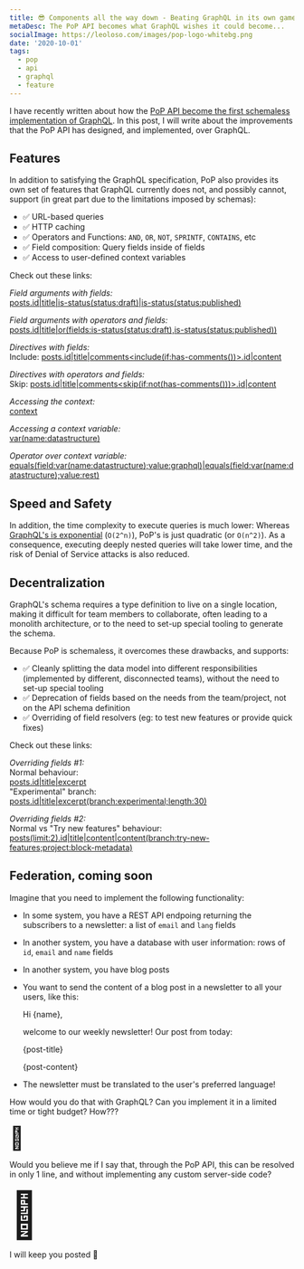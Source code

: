 ```yaml
---
title: 😎 Components all the way down - Beating GraphQL in its own game!
metaDesc: The PoP API becomes what GraphQL wishes it could become...
socialImage: https://leoloso.com/images/pop-logo-whitebg.png
date: '2020-10-01'
tags:
  - pop
  - api
  - graphql
  - feature
---
```


I have recently written about how the [PoP API become the first schemaless implementation of GraphQL](/posts/pop-api-first-schemaless-graphql/). In this post, I will write about the improvements that the PoP API has designed, and implemented, over GraphQL.

## Features

In addition to satisfying the GraphQL specification, PoP also provides its own set of features that GraphQL currently does not, and possibly cannot, support (in great part due to the limitations imposed by schemas):

- ✅ URL-based queries
- ✅ HTTP caching
- ✅ Operators and Functions: `AND`, `OR`, `NOT`, `SPRINTF`, `CONTAINS`, etc
- ✅ Field composition: Query fields inside of fields
- ✅ Access to user-defined context variables

Check out these links:

_Field arguments with fields:_<br/>
[posts.id|title|is-status(status:draft)|is-status(status:published)](https://nextapi.getpop.org/api/graphql/?fields=posts.id|title|is-status(status:draft)|is-status(status:published))

_Field arguments with operators and fields:_<br/>
[posts.id|title|or(fields:is-status(status:draft),is-status(status:published))](https://nextapi.getpop.org/api/graphql/?fields=posts.id|title|or(fields:is-status(status:draft),is-status(status:published)))

_Directives with fields:_<br/>
Include: [posts.id|title|comments<include(if:has-comments())>.id|content](https://nextapi.getpop.org/api/graphql/?fields=posts.id|title|comments<include(if:has-comments())>.id|content)

_Directives with operators and fields:_<br/>
Skip: [posts.id|title|comments<skip(if:not(has-comments()))>.id|content](https://nextapi.getpop.org/api/graphql/?fields=posts.id|title|comments<skip(if:not(has-comments()))>.id|content)

_Accessing the context:_<br/>
[context](https://nextapi.getpop.org/api/graphql/?fields=context)

_Accessing a context variable:_<br/>
[var(name:datastructure)](https://nextapi.getpop.org/api/graphql/?fields=var(name:datastructure))

_Operator over context variable:_<br/>
[equals(field:var(name:datastructure);value:graphql)|equals(field:var(name:datastructure);value:rest)](https://nextapi.getpop.org/api/graphql/?fields=equals(field:var(name:datastructure);value:graphql)|equals(field:var(name:datastructure);value:rest))

## Speed and Safety

In addition, the time complexity to execute queries is much lower: Whereas [GraphQL's is exponential](https://blog.acolyer.org/2018/05/21/semantics-and-complexity-of-graphql/) (`O(2^n)`), PoP's is just quadratic (or `O(n^2)`). As a consequence, executing deeply nested queries will take lower time, and the risk of Denial of Service attacks is also reduced.

## Decentralization

GraphQL's schema requires a type definition to live on a single location, making it difficult for team members to collaborate, often leading to a monolith architecture, or to the need to set-up special tooling to generate the schema. 

Because PoP is schemaless, it overcomes these drawbacks, and supports:

- ✅ Cleanly splitting the data model into different responsibilities (implemented by different, disconnected teams), without the need to set-up special tooling
- ✅ Deprecation of fields based on the needs from the team/project, not on the API schema definition
- ✅ Overriding of field resolvers (eg: to test new features or provide quick fixes)

Check out these links:

_Overriding fields #1:_<br/>
Normal behaviour:<br/>
[posts.id|title|excerpt](https://nextapi.getpop.org/api/graphql/?fields=posts.id|title|excerpt)<br/>
"Experimental" branch:<br/>
[posts.id|title|excerpt(branch:experimental;length:30)](https://nextapi.getpop.org/api/graphql/?fields=posts.id|title|excerpt(branch:experimental;length:30))

_Overriding fields #2:_<br/>
Normal vs "Try new features" behaviour:<br/>
[posts(limit:2).id|title|content|content(branch:try-new-features;project:block-metadata)](https://nextapi.getpop.org/api/graphql/?fields=posts(limit:2).id|title|content|content(branch:try-new-features;project:block-metadata))

## Federation, coming soon

Imagine that you need to implement the following functionality:

- In some system, you have a REST API endpoing returning the subscribers to a newsletter: a list of `email` and `lang` fields
- In another system, you have a database with user information: rows of `id`, `email` and `name` fields
- In another system, you have blog posts
- You want to send the content of a blog post in a newsletter to all your users, like this:


    Hi {name},
    
    welcome to our weekly newsletter! Our post from today:
    
    {post-title}
    
    {post-content}

- The newsletter must be translated to the user's preferred language!

How would you do that with GraphQL? Can you implement it in a limited time or tight budget? How???

<span style="font-size: 40px;">🤔</span>

Would you believe me if I say that, through the PoP API, this can be resolved in only 1 line, and without implementing any custom server-side code?

<span style="font-size: 80px;">🤔</span>

<!--
Oh yes! Coming soon: PoP will soon feature a mechanism to resolve complex queries without server-side coding, purely based on composing operations indicated through the query.
-->

I will keep you posted 🤔

